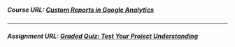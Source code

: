 ##### Course URL: [Custom Reports in Google Analytics](https://www.coursera.org/learn/custom-reports-in-google-analytics)

------

##### Assignment URL: [Graded Quiz: Test Your Project Understanding](https://www.coursera.org/learn/custom-reports-in-google-analytics/exam/fEJPQ/graded-quiz-test-your-project-understanding)


